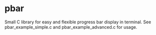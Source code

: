 # pbar
Small C library for easy and flexible progress bar display in terminal.
See pbar_example_simple.c and pbar_example_advanced.c for usage.
